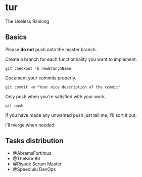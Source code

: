 # tur
The Useless Ranking

## Basics

Please **do not** push onto the master branch.

Create a branch for each functionnality you want to implement.

`git checkout -b newBranchName`

Document your commits properly.

`git commit -m "Your nice description of the commit"`

Only push when you're satisfied with your work.

`git push`

If you have made any unwanted push just tell me, I'll sort it out.

I'll merge when needed.

## Tasks distribution
* @AbramsFortimus
* @TheKirin80
* @Riyook Scrum Master
* @Speedlulu DevOps
